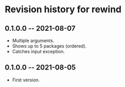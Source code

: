 # Revision history for rewind

## 0.1.0.0 -- 2021-08-07

* Multiple arguments.
* Shows up to 5 packages (ordered).
* Catches input exception.

## 0.1.0.0 -- 2021-08-05

* First version.
